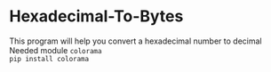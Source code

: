 # Hexadecimal-To-Bytes
This program will help you convert a hexadecimal number to decimal  
Needed module ```colorama```  
```pip install colorama```
